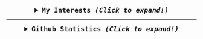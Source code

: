 

<samp>
  


  <details align="center">
    <summary style="font-weight: bold; font-size: 18px">
      <b>My İnterests</b>
      <i>(Click to expand!)</i>
    </summary>

  ![Manjaro](https://img.shields.io/badge/manjaro-cD1?style=for-the-badge&logo=manjaro&logoColor=EF7F1A&color=2B2A29)
  ![Gnome](https://img.shields.io/badge/gnome-cD1?style=for-the-badge&logo=gnome&logoColor=EF7F1A&color=2B2A29)
  ![Python](https://img.shields.io/badge/python-cD1?style=for-the-badge&logo=python&logoColor=EF7F1A&color=2B2A29)
  ![Flask](https://img.shields.io/badge/flask-cD1?style=for-the-badge&logo=flask&logoColor=EF7F1A&color=2B2A29)
  ![Scrapy](https://img.shields.io/badge/scrapy-cD1?style=for-the-badge&logo=python&logoColor=EF7F1A&color=2B2A29)
  ![Pandas](https://img.shields.io/badge/pandas-cD1?style=for-the-badge&logo=pandas&logoColor=EF7F1A&color=2B2A29)
  ![Pyrogram](https://img.shields.io/badge/pyrogram-cD1?style=for-the-badge&logo=python&logoColor=EF7F1A&color=2B2A29)
  ![HTML5](https://img.shields.io/badge/html5-cD1?style=for-the-badge&logo=html5&logoColor=EF7F1A&color=2B2A29)
  ![CSS3](https://img.shields.io/badge/css3-cD1?style=for-the-badge&logo=css3&logoColor=EF7F1A&color=2B2A29)
  ![JavaScript](https://img.shields.io/badge/javascript-cD1?style=for-the-badge&logo=javascript&logoColor=EF7F1A&color=2B2A29)
  ![jQuery](https://img.shields.io/badge/jquery-cD1?style=for-the-badge&logo=jquery&logoColor=EF7F1A&color=2B2A29)
  </details>



  ---

  <details align="center">
    <summary style="font-weight: bold; font-size: 18px">
      <b>Github Statistics</b>
      <i>(Click to expand!)</i>
    </summary>

  ![Neo's Github Stats](https://github-readme-stats.vercel.app/api?username=neoeduardo&show_icons=true&bg_color=2B2A29&icon_color=EF7F1A&text_color=FFF&title_color=EF7F1A)
  ![Neo's Most Used Languages](https://github-readme-stats.vercel.app/api/top-langs/?username=neoeduardo&langs_count=8&bg_color=2B2A29&text_color=FFF&title_color=EF7F1A)

  </details>
</samp>


